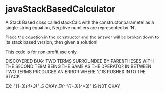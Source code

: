 # javaStackBasedCalculator
A Stack Based class called stackCalc with the constructor parameter as a single-string equation, Negative numbers are represented by 'N'.

Place the equation in the constructor and the answer will be broken down to its stack based version, then given a solution!

This code is for non-profit use only. 


DISCOVERED BUG: TWO TERMS SURROUNDED BY PARENTHESES WITH THE SECOND TERM BEING THE SAME AS THE OPERATOR IN BETWEEN TWO TERMS PRODUCES AN ERROR WHERE '(' IS PUSHED INTO THE STACK

EX: "(1+3)*(4+3)" IS OKAY
EX: "(1+3)*(4*3)" IS NOT OKAY
